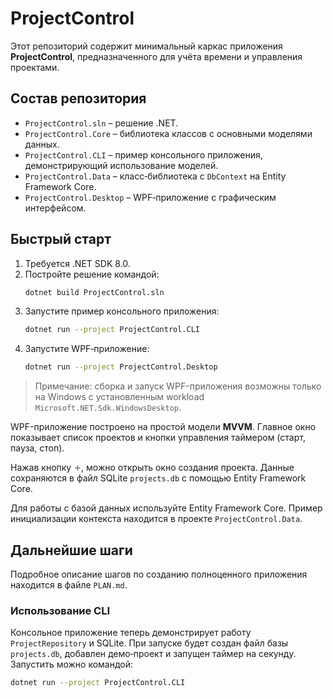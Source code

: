 # ProjectControl

Этот репозиторий содержит минимальный каркас приложения **ProjectControl**, предназначенного для учёта времени и управления проектами.

## Состав репозитория
- `ProjectControl.sln` – решение .NET.
- `ProjectControl.Core` – библиотека классов с основными моделями данных.
- `ProjectControl.CLI` – пример консольного приложения, демонстрирующий использование моделей.
- `ProjectControl.Data` – класс‑библиотека c `DbContext` на Entity Framework Core.
- `ProjectControl.Desktop` – WPF‑приложение с графическим интерфейсом.

## Быстрый старт
1. Требуется .NET SDK 8.0.
2. Постройте решение командой:
   ```bash
   dotnet build ProjectControl.sln
   ```
3. Запустите пример консольного приложения:
   ```bash
   dotnet run --project ProjectControl.CLI
   ```
4. Запустите WPF‑приложение:
   ```bash
   dotnet run --project ProjectControl.Desktop
   ```
> Примечание: сборка и запуск WPF-приложения возможны только на Windows с установленным workload `Microsoft.NET.Sdk.WindowsDesktop`.

WPF-приложение построено на простой модели **MVVM**. Главное окно показывает список проектов и кнопки управления таймером (старт, пауза, стоп).

Нажав кнопку `＋`, можно открыть окно создания проекта. Данные сохраняются в файл SQLite `projects.db` с помощью Entity Framework Core.

Для работы с базой данных используйте Entity Framework Core. Пример инициализации контекста находится в проекте `ProjectControl.Data`.

## Дальнейшие шаги
Подробное описание шагов по созданию полноценного приложения находится в файле `PLAN.md`.

### Использование CLI
Консольное приложение теперь демонстрирует работу `ProjectRepository` и SQLite.
При запуске будет создан файл базы `projects.db`, добавлен демо‑проект и запущен таймер на секунду.
Запустить можно командой:
```bash
dotnet run --project ProjectControl.CLI
```

